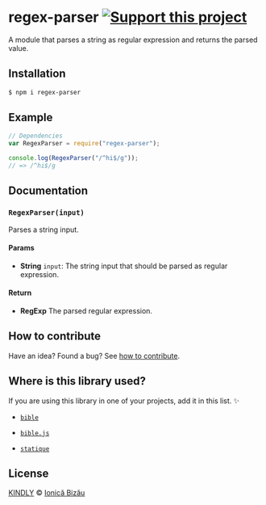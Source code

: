 # regex-parser [![Support this project][donate-now]][paypal-donations]

A module that parses a string as regular expression and returns the parsed value.

## Installation

```sh
$ npm i regex-parser
```

## Example

```js
// Dependencies
var RegexParser = require("regex-parser");

console.log(RegexParser("/^hi$/g"));
// => /^hi$/g
```

## Documentation

### `RegexParser(input)`
Parses a string input.

#### Params
- **String** `input`: The string input that should be parsed as regular expression.

#### Return
- **RegExp** The parsed regular expression.

## How to contribute
Have an idea? Found a bug? See [how to contribute][contributing].

## Where is this library used?
If you are using this library in one of your projects, add it in this list. :sparkles:

 - [`bible`](https://github.com/BibleJS/BibleApp)

 - [`bible.js`](https://github.com/BibleJS/bible.js)

 - [`statique`](https://github.com/IonicaBizau/node-statique)

## License

[KINDLY][license] © [Ionică Bizău][website]

[license]: http://ionicabizau.github.io/kindly-license/?author=Ionic%C4%83%20Biz%C4%83u%20%3Cbizauionica@gmail.com%3E&year=2014

[website]: http://ionicabizau.net
[paypal-donations]: https://www.paypal.com/cgi-bin/webscr?cmd=_s-xclick&hosted_button_id=RVXDDLKKLQRJW
[donate-now]: http://i.imgur.com/6cMbHOC.png

[contributing]: /CONTRIBUTING.md
[docs]: /DOCUMENTATION.md